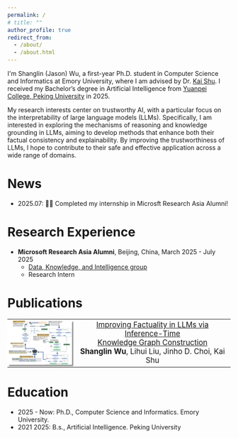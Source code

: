 ```yaml
---
permalink: /
# title: ""
author_profile: true
redirect_from: 
  - /about/
  - /about.html
---
```


I'm Shanglin (Jason) Wu, a first-year Ph.D. student in Computer Science and Informatics at Emory University, where I am advised by Dr. [Kai Shu](https://www.cs.emory.edu/~kshu5/). I received my Bachelor’s degree in Artificial Intelligence from [Yuanpei College, Peking University](https://yuanpei.pku.edu.cn/en/aboutyuanpei/collegeprofile/index.htm) in 2025.

My research interests center on trustworthy AI, with a particular focus on the interpretability of large language models (LLMs). Specifically, I am interested in exploring the mechanisms of reasoning and knowledge grounding in LLMs, aiming to develop methods that enhance both their factual consistency and explainability. By improving the trustworthiness of LLMs, I hope to contribute to their safe and effective application across a wide range of domains.


News
======
- 2025.07: 🎉🎉 Completed my internship in Microsft Research Asia Alumni!

Research Experience
======
- **Microsoft Research Asia Alumni**,  Beijing, China, March 2025 - July 2025
  - [Data, Knowledge, and Intelligence group](https://www.microsoft.com/en-us/research/group/data-knowledge-intelligence/)
  - Research Intern

Publications
======
<table style="width: 100%; border: none; border-collapse: collapse;">
  <tr>
    <td style="width: 30%; vertical-align: center; border: none; padding: 0;">
      <img src="../files/KG_Factuality.jpg" alt="Diagram of KG Factuality Improvement" style="max-width: 100%; height: auto; display: block;">
    </td>
    <td style="width: 70%; vertical-align: center; text-align: center; font-size: 1.2em;">
      <a href="https://arxiv.org/abs/2509.03540">Improving Factuality in LLMs via Inference-Time<br>Knowledge Graph Construction</a><br>
      <strong>Shanglin Wu</strong>, Lihui Liu, Jinho D. Choi, Kai Shu<br>
    </td>
  </tr>
</table>

Education
======
- 2025 - Now: Ph.D., Computer Science and Informatics. Emory University.
- 2021 2025: B.s., Artificial Intelligence. Peking University




